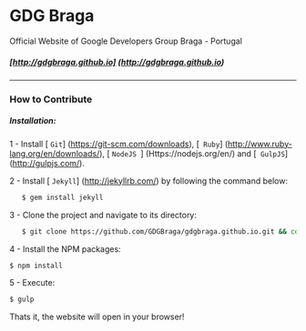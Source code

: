 # GDG Braga

Official Website of Google Developers Group Braga - Portugal
##### [http://gdgbraga.github.io] (http://gdgbraga.github.io)
---

### How to Contribute
##### Installation:

1 - Install [ `Git`] (https://git-scm.com/downloads), [` Ruby`] (http://www.ruby-lang.org/en/downloads/), [ `NodeJS `] (Https://nodejs.org/en/) and [` GulpJS`] (http://gulpjs.com/).

2 - Install [ `Jekyll`] (http://jekyllrb.com/) by following the command below:
```sh
   $ gem install jekyll
```

3 - Clone the project and navigate to its directory:
```sh
   $ git clone https://github.com/GDGBraga/gdgbraga.github.io.git && cd gdgbraga.github.io
```

4 - Install the NPM packages:
```sh
$ npm install
```

5 - Execute:
```sh
$ gulp
```
Thats it, the website will open in your browser!
